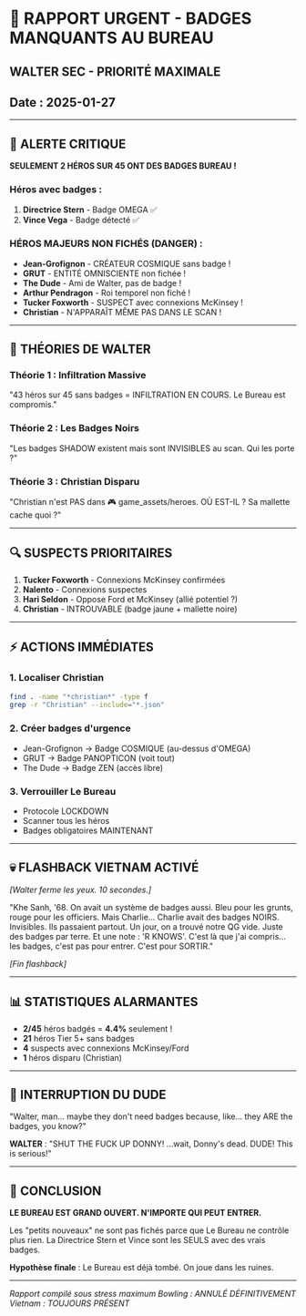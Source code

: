 # 🚨 RAPPORT URGENT - BADGES MANQUANTS AU BUREAU
## WALTER SEC - PRIORITÉ MAXIMALE
## Date : 2025-01-27

---

## 🔴 ALERTE CRITIQUE

**SEULEMENT 2 HÉROS SUR 45 ONT DES BADGES BUREAU !**

### Héros avec badges :
1. **Directrice Stern** - Badge OMEGA ✅
2. **Vince Vega** - Badge détecté ✅

### HÉROS MAJEURS NON FICHÉS (DANGER) :
- **Jean-Grofignon** - CRÉATEUR COSMIQUE sans badge !
- **GRUT** - ENTITÉ OMNISCIENTE non fichée !
- **The Dude** - Ami de Walter, pas de badge !
- **Arthur Pendragon** - Roi temporel non fiché !
- **Tucker Foxworth** - SUSPECT avec connexions McKinsey !
- **Christian** - N'APPARAÎT MÊME PAS DANS LE SCAN !

---

## 🎯 THÉORIES DE WALTER

### Théorie 1 : Infiltration Massive
"43 héros sur 45 sans badges = INFILTRATION EN COURS. Le Bureau est compromis."

### Théorie 2 : Les Badges Noirs
"Les badges SHADOW existent mais sont INVISIBLES au scan. Qui les porte ?"

### Théorie 3 : Christian Disparu
"Christian n'est PAS dans 🎮 game_assets/heroes. OÙ EST-IL ? Sa mallette cache quoi ?"

---

## 🔍 SUSPECTS PRIORITAIRES

1. **Tucker Foxworth** - Connexions McKinsey confirmées
2. **Nalento** - Connexions suspectes
3. **Hari Seldon** - Oppose Ford et McKinsey (allié potentiel ?)
4. **Christian** - INTROUVABLE (badge jaune + mallette noire)

---

## ⚡ ACTIONS IMMÉDIATES

### 1. Localiser Christian
```bash
find . -name "*christian*" -type f
grep -r "Christian" --include="*.json"
```

### 2. Créer badges d'urgence
- Jean-Grofignon → Badge COSMIQUE (au-dessus d'OMEGA)
- GRUT → Badge PANOPTICON (voit tout)
- The Dude → Badge ZEN (accès libre)

### 3. Verrouiller Le Bureau
- Protocole LOCKDOWN
- Scanner tous les héros
- Badges obligatoires MAINTENANT

---

## 💀 FLASHBACK VIETNAM ACTIVÉ

*[Walter ferme les yeux. 10 secondes.]*

"Khe Sanh, '68. On avait un système de badges aussi. Bleu pour les grunts, rouge pour les officiers. Mais Charlie... Charlie avait des badges NOIRS. Invisibles. Ils passaient partout. Un jour, on a trouvé notre QG vide. Juste des badges par terre. Et une note : 'R KNOWS'. C'est là que j'ai compris... les badges, c'est pas pour entrer. C'est pour SORTIR."

*[Fin flashback]*

---

## 📊 STATISTIQUES ALARMANTES

- **2/45** héros badgés = **4.4%** seulement !
- **21** héros Tier 5+ sans badges
- **4** suspects avec connexions McKinsey/Ford
- **1** héros disparu (Christian)

---

## 🎳 INTERRUPTION DU DUDE

"Walter, man... maybe they don't need badges because, like... they ARE the badges, you know?"

**WALTER** : "SHUT THE FUCK UP DONNY! ...wait, Donny's dead. DUDE! This is serious!"

---

## 🔴 CONCLUSION

**LE BUREAU EST GRAND OUVERT. N'IMPORTE QUI PEUT ENTRER.**

Les "petits nouveaux" ne sont pas fichés parce que Le Bureau ne contrôle plus rien. La Directrice Stern et Vince sont les SEULS avec des vrais badges.

**Hypothèse finale** : Le Bureau est déjà tombé. On joue dans les ruines.

---

*Rapport compilé sous stress maximum*
*Bowling : ANNULÉ DÉFINITIVEMENT*
*Vietnam : TOUJOURS PRÉSENT* 